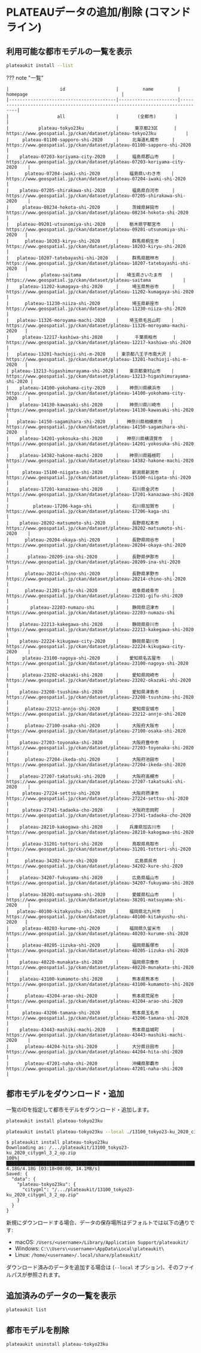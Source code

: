 
# PLATEAUデータの追加/削除 (コマンドライン)

## 利用可能な都市モデルの一覧を表示

```bash
plateaukit install --list
```

??? note "一覧"

    |                   id                   |         name         |                                    homepage                                   |
    |----------------------------------------|----------------------|-------------------------------------------------------------------------------|
    |                  all                   |       (全都市)       |                                                                               |
    |           plateau-tokyo23ku            |      東京都23区      |            https://www.geospatial.jp/ckan/dataset/plateau-tokyo23ku           |
    |     plateau-01100-sapporo-shi-2020     |     北海道札幌市     |     https://www.geospatial.jp/ckan/dataset/plateau-01100-sapporo-shi-2020     |
    |    plateau-07203-koriyama-city-2020    |     福島県郡山市     |    https://www.geospatial.jp/ckan/dataset/plateau-07203-koriyama-city-2020    |
    |      plateau-07204-iwaki-shi-2020      |    福島県いわき市    |      https://www.geospatial.jp/ckan/dataset/plateau-07204-iwaki-shi-2020      |
    |    plateau-07205-shirakawa-shi-2020    |     福島県白河市     |    https://www.geospatial.jp/ckan/dataset/plateau-07205-shirakawa-shi-2020    |
    |     plateau-08234-hokota-shi-2020      |     茨城県鉾田市     |      https://www.geospatial.jp/ckan/dataset/plateau-08234-hokota-shi-2020     |
    |   plateau-09201-utsunomiya-shi-2020    |    栃木県宇都宮市    |    https://www.geospatial.jp/ckan/dataset/plateau-09201-utsunomiya-shi-2020   |
    |      plateau-10203-kiryu-shi-2020      |     群馬県桐生市     |      https://www.geospatial.jp/ckan/dataset/plateau-10203-kiryu-shi-2020      |
    |   plateau-10207-tatebayashi-shi-2020   |     群馬県館林市     |   https://www.geospatial.jp/ckan/dataset/plateau-10207-tatebayashi-shi-2020   |
    |            plateau-saitama             |   埼玉県さいたま市   |             https://www.geospatial.jp/ckan/dataset/plateau-saitama            |
    |    plateau-11202-kumagaya-shi-2020     |     埼玉県熊谷市     |     https://www.geospatial.jp/ckan/dataset/plateau-11202-kumagaya-shi-2020    |
    |      plateau-11230-niiza-shi-2020      |     埼玉県新座市     |      https://www.geospatial.jp/ckan/dataset/plateau-11230-niiza-shi-2020      |
    |   plateau-11326-moroyama-machi-2020    |    埼玉県毛呂山町    |    https://www.geospatial.jp/ckan/dataset/plateau-11326-moroyama-machi-2020   |
    |     plateau-12217-kashiwa-shi-2020     |      千葉県柏市      |     https://www.geospatial.jp/ckan/dataset/plateau-12217-kashiwa-shi-2020     |
    |   plateau-13201-hachioji-shi-m-2020    | 東京都八王子市南大沢 |    https://www.geospatial.jp/ckan/dataset/plateau-13201-hachioji-shi-m-2020   |
    | plateau-13213-higashimurayama-shi-2020 |    東京都東村山市    | https://www.geospatial.jp/ckan/dataset/plateau-13213-higashimurayama-shi-2020 |
    |    plateau-14100-yokohama-city-2020    |    神奈川県横浜市    |    https://www.geospatial.jp/ckan/dataset/plateau-14100-yokohama-city-2020    |
    |    plateau-14130-kawasaki-shi-2020     |    神奈川県川崎市    |     https://www.geospatial.jp/ckan/dataset/plateau-14130-kawasaki-shi-2020    |
    |   plateau-14150-sagamihara-shi-2020    |   神奈川県相模原市   |    https://www.geospatial.jp/ckan/dataset/plateau-14150-sagamihara-shi-2020   |
    |    plateau-14201-yokosuka-shi-2020     |   神奈川県横須賀市   |     https://www.geospatial.jp/ckan/dataset/plateau-14201-yokosuka-shi-2020    |
    |    plateau-14382-hakone-machi-2020     |    神奈川県箱根町    |     https://www.geospatial.jp/ckan/dataset/plateau-14382-hakone-machi-2020    |
    |     plateau-15100-niigata-shi-2020     |     新潟県新潟市     |     https://www.geospatial.jp/ckan/dataset/plateau-15100-niigata-shi-2020     |
    |    plateau-17201-kanazawa-shi-2020     |     石川県金沢市     |     https://www.geospatial.jp/ckan/dataset/plateau-17201-kanazawa-shi-2020    |
    |         plateau-17206-kaga-shi         |     石川県加賀市     |         https://www.geospatial.jp/ckan/dataset/plateau-17206-kaga-shi         |
    |    plateau-20202-matsumoto-shi-2020    |     長野県松本市     |    https://www.geospatial.jp/ckan/dataset/plateau-20202-matsumoto-shi-2020    |
    |      plateau-20204-okaya-shi-2020      |     長野県岡谷市     |      https://www.geospatial.jp/ckan/dataset/plateau-20204-okaya-shi-2020      |
    |       plateau-20209-ina-shi-2020       |     長野県伊那市     |       https://www.geospatial.jp/ckan/dataset/plateau-20209-ina-shi-2020       |
    |      plateau-20214-chino-shi-2020      |     長野県茅野市     |      https://www.geospatial.jp/ckan/dataset/plateau-20214-chino-shi-2020      |
    |      plateau-21201-gifu-shi-2020       |     岐阜県岐阜市     |       https://www.geospatial.jp/ckan/dataset/plateau-21201-gifu-shi-2020      |
    |        plateau-22203-numazu-shi        |     静岡県沼津市     |        https://www.geospatial.jp/ckan/dataset/plateau-22203-numazu-shi        |
    |    plateau-22213-kakegawa-shi-2020     |     静岡県掛川市     |     https://www.geospatial.jp/ckan/dataset/plateau-22213-kakegawa-shi-2020    |
    |    plateau-22224-kikugawa-city-2020    |     静岡県菊川市     |    https://www.geospatial.jp/ckan/dataset/plateau-22224-kikugawa-city-2020    |
    |     plateau-23100-nagoya-shi-2020      |    愛知県名古屋市    |      https://www.geospatial.jp/ckan/dataset/plateau-23100-nagoya-shi-2020     |
    |     plateau-23202-okazaki-shi-2020     |     愛知県岡崎市     |     https://www.geospatial.jp/ckan/dataset/plateau-23202-okazaki-shi-2020     |
    |    plateau-23208-tsushima-shi-2020     |     愛知県津島市     |     https://www.geospatial.jp/ckan/dataset/plateau-23208-tsushima-shi-2020    |
    |      plateau-23212-annjo-shi-2020      |     愛知県安城市     |      https://www.geospatial.jp/ckan/dataset/plateau-23212-annjo-shi-2020      |
    |      plateau-27100-osaka-shi-2020      |     大阪府大阪市     |      https://www.geospatial.jp/ckan/dataset/plateau-27100-osaka-shi-2020      |
    |    plateau-27203-toyonaka-shi-2020     |     大阪府豊中市     |     https://www.geospatial.jp/ckan/dataset/plateau-27203-toyonaka-shi-2020    |
    |      plateau-27204-ikeda-shi-2020      |     大阪府池田市     |      https://www.geospatial.jp/ckan/dataset/plateau-27204-ikeda-shi-2020      |
    |    plateau-27207-takatsuki-shi-2020    |     大阪府高槻市     |    https://www.geospatial.jp/ckan/dataset/plateau-27207-takatsuki-shi-2020    |
    |     plateau-27224-settsu-shi-2020      |     大阪府摂津市     |      https://www.geospatial.jp/ckan/dataset/plateau-27224-settsu-shi-2020     |
    |     plateau-27341-tadaoka-cho-2020     |     大阪府忠岡町     |     https://www.geospatial.jp/ckan/dataset/plateau-27341-tadaoka-cho-2020     |
    |    plateau-28210-kakogawa-shi-2020     |    兵庫県加古川市    |     https://www.geospatial.jp/ckan/dataset/plateau-28210-kakogawa-shi-2020    |
    |     plateau-31201-tottori-shi-2020     |     鳥取県鳥取市     |     https://www.geospatial.jp/ckan/dataset/plateau-31201-tottori-shi-2020     |
    |      plateau-34202-kure-shi-2020       |      広島県呉市      |       https://www.geospatial.jp/ckan/dataset/plateau-34202-kure-shi-2020      |
    |    plateau-34207-fukuyama-shi-2020     |     広島県福山市     |     https://www.geospatial.jp/ckan/dataset/plateau-34207-fukuyama-shi-2020    |
    |    plateau-38201-matsuyama-shi-2020    |     愛媛県松山市     |    https://www.geospatial.jp/ckan/dataset/plateau-38201-matsuyama-shi-2020    |
    |   plateau-40100-kitakyushu-shi-2020    |    福岡県北九州市    |    https://www.geospatial.jp/ckan/dataset/plateau-40100-kitakyushu-shi-2020   |
    |     plateau-40203-kurume-shi-2020      |    福岡県久留米市    |      https://www.geospatial.jp/ckan/dataset/plateau-40203-kurume-shi-2020     |
    |     plateau-40205-iizuka-shi-2020      |     福岡県飯塚市     |      https://www.geospatial.jp/ckan/dataset/plateau-40205-iizuka-shi-2020     |
    |    plateau-40220-munakata-shi-2020     |     福岡県宗像市     |     https://www.geospatial.jp/ckan/dataset/plateau-40220-munakata-shi-2020    |
    |    plateau-43100-kumamoto-shi-2020     |     熊本県熊本市     |     https://www.geospatial.jp/ckan/dataset/plateau-43100-kumamoto-shi-2020    |
    |      plateau-43204-arao-shi-2020       |     熊本県荒尾市     |       https://www.geospatial.jp/ckan/dataset/plateau-43204-arao-shi-2020      |
    |     plateau-43206-tamana-shi-2020      |     熊本県玉名市     |      https://www.geospatial.jp/ckan/dataset/plateau-43206-tamana-shi-2020     |
    |    plateau-43443-mashiki-machi-2020    |     熊本県益城町     |    https://www.geospatial.jp/ckan/dataset/plateau-43443-mashiki-machi-2020    |
    |      plateau-44204-hita-shi-2020       |     大分県日田市     |       https://www.geospatial.jp/ckan/dataset/plateau-44204-hita-shi-2020      |
    |      plateau-47201-naha-shi-2020       |     沖縄県那覇市     |       https://www.geospatial.jp/ckan/dataset/plateau-47201-naha-shi-2020      |

## 都市モデルをダウンロード・追加

一覧のIDを指定して都市モデルをダウンロード・追加します。

```bash title="例1: 東京都23区のデータをダウンロードして追加"
plateaukit install plateau-tokyo23ku
```

```bash title="例2: 事前にダウンロード済みの東京都23区のデータを追加 (CityGML)"
plateaukit install plateau-tokyo23ku --local ./13100_tokyo23-ku_2020_citygml_3_2_op/ --format citygml
```

```title="実行例 (例1)"
$ plateaukit install plateau-tokyo23ku
Downloading as: /.../plateaukit/13100_tokyo23-ku_2020_citygml_3_2_op.zip
100%|██████████████████████████████████████████████████████████████████████████████████████████████████████████████████████████████████████████████████████████████████| 4.18G/4.18G [03:18<00:00, 14.1MB/s]
Saved: {
  "data": {
    "plateau-tokyo23ku": {
      "citygml": "/.../plateaukit/13100_tokyo23-ku_2020_citygml_3_2_op.zip"
    }
  }
}
```

新規にダウンロードする場合、データの保存場所はデフォルトでは以下の通りです:

- macOS: `/Users/<username>/Library/Application Support/plateaukit/`
- Windows: `C:\\Users\<username>\AppData\Local\plateaukit\`
- Linux: `/home/<username>/.local/share/plateaukit/`

ダウンロード済みのデータを追加する場合は (`--local` オプション)、そのファイルパスが参照されます。

## 追加済みのデータの一覧を表示

```bash
plateaukit list
```

## 都市モデルを削除

```bash title="例: 東京都23区のデータを削除"
plateaukit uninstall plateau-tokyo23ku
```
